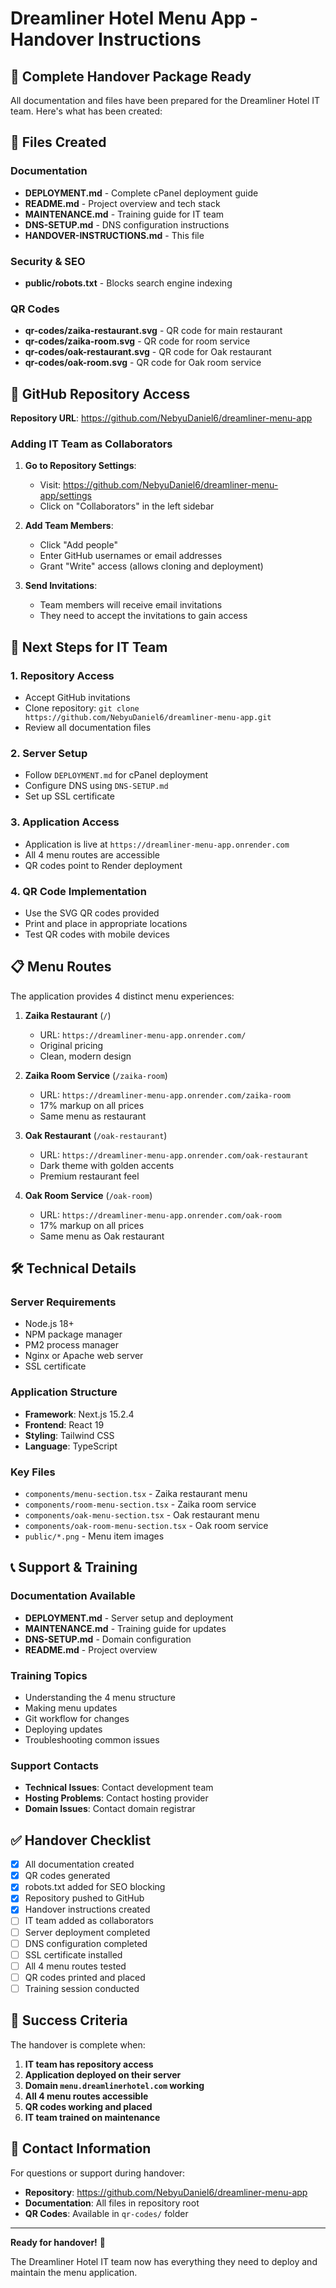 # Dreamliner Hotel Menu App - Handover Instructions

## 🎯 Complete Handover Package Ready

All documentation and files have been prepared for the Dreamliner Hotel IT team. Here's what has been created:

## 📁 Files Created

### Documentation
- **DEPLOYMENT.md** - Complete cPanel deployment guide
- **README.md** - Project overview and tech stack
- **MAINTENANCE.md** - Training guide for IT team
- **DNS-SETUP.md** - DNS configuration instructions
- **HANDOVER-INSTRUCTIONS.md** - This file

### Security & SEO
- **public/robots.txt** - Blocks search engine indexing

### QR Codes
- **qr-codes/zaika-restaurant.svg** - QR code for main restaurant
- **qr-codes/zaika-room.svg** - QR code for room service
- **qr-codes/oak-restaurant.svg** - QR code for Oak restaurant
- **qr-codes/oak-room.svg** - QR code for Oak room service

## 🔗 GitHub Repository Access

**Repository URL**: https://github.com/NebyuDaniel6/dreamliner-menu-app

### Adding IT Team as Collaborators

1. **Go to Repository Settings**:
   - Visit: https://github.com/NebyuDaniel6/dreamliner-menu-app/settings
   - Click on "Collaborators" in the left sidebar

2. **Add Team Members**:
   - Click "Add people"
   - Enter GitHub usernames or email addresses
   - Grant "Write" access (allows cloning and deployment)

3. **Send Invitations**:
   - Team members will receive email invitations
   - They need to accept the invitations to gain access

## 🚀 Next Steps for IT Team

### 1. Repository Access
- Accept GitHub invitations
- Clone repository: `git clone https://github.com/NebyuDaniel6/dreamliner-menu-app.git`
- Review all documentation files

### 2. Server Setup
- Follow `DEPLOYMENT.md` for cPanel deployment
- Configure DNS using `DNS-SETUP.md`
- Set up SSL certificate

### 3. Application Access
- Application is live at `https://dreamliner-menu-app.onrender.com`
- All 4 menu routes are accessible
- QR codes point to Render deployment

### 4. QR Code Implementation
- Use the SVG QR codes provided
- Print and place in appropriate locations
- Test QR codes with mobile devices

## 📋 Menu Routes

The application provides 4 distinct menu experiences:

1. **Zaika Restaurant** (`/`)
   - URL: `https://dreamliner-menu-app.onrender.com/`
   - Original pricing
   - Clean, modern design

2. **Zaika Room Service** (`/zaika-room`)
   - URL: `https://dreamliner-menu-app.onrender.com/zaika-room`
   - 17% markup on all prices
   - Same menu as restaurant

3. **Oak Restaurant** (`/oak-restaurant`)
   - URL: `https://dreamliner-menu-app.onrender.com/oak-restaurant`
   - Dark theme with golden accents
   - Premium restaurant feel

4. **Oak Room Service** (`/oak-room`)
   - URL: `https://dreamliner-menu-app.onrender.com/oak-room`
   - 17% markup on all prices
   - Same menu as Oak restaurant

## 🛠 Technical Details

### Server Requirements
- Node.js 18+
- NPM package manager
- PM2 process manager
- Nginx or Apache web server
- SSL certificate

### Application Structure
- **Framework**: Next.js 15.2.4
- **Frontend**: React 19
- **Styling**: Tailwind CSS
- **Language**: TypeScript

### Key Files
- `components/menu-section.tsx` - Zaika restaurant menu
- `components/room-menu-section.tsx` - Zaika room service
- `components/oak-menu-section.tsx` - Oak restaurant menu
- `components/oak-room-menu-section.tsx` - Oak room service
- `public/*.png` - Menu item images

## 📞 Support & Training

### Documentation Available
- **DEPLOYMENT.md** - Server setup and deployment
- **MAINTENANCE.md** - Training guide for updates
- **DNS-SETUP.md** - Domain configuration
- **README.md** - Project overview

### Training Topics
- Understanding the 4 menu structure
- Making menu updates
- Git workflow for changes
- Deploying updates
- Troubleshooting common issues

### Support Contacts
- **Technical Issues**: Contact development team
- **Hosting Problems**: Contact hosting provider
- **Domain Issues**: Contact domain registrar

## ✅ Handover Checklist

- [x] All documentation created
- [x] QR codes generated
- [x] robots.txt added for SEO blocking
- [x] Repository pushed to GitHub
- [x] Handover instructions created
- [ ] IT team added as collaborators
- [ ] Server deployment completed
- [ ] DNS configuration completed
- [ ] SSL certificate installed
- [ ] All 4 menu routes tested
- [ ] QR codes printed and placed
- [ ] Training session conducted

## 🎯 Success Criteria

The handover is complete when:
1. **IT team has repository access**
2. **Application deployed on their server**
3. **Domain `menu.dreamlinerhotel.com` working**
4. **All 4 menu routes accessible**
5. **QR codes working and placed**
6. **IT team trained on maintenance**

## 📧 Contact Information

For questions or support during handover:
- **Repository**: https://github.com/NebyuDaniel6/dreamliner-menu-app
- **Documentation**: All files in repository root
- **QR Codes**: Available in `qr-codes/` folder

---

**Ready for handover!** 🚀

The Dreamliner Hotel IT team now has everything they need to deploy and maintain the menu application.
